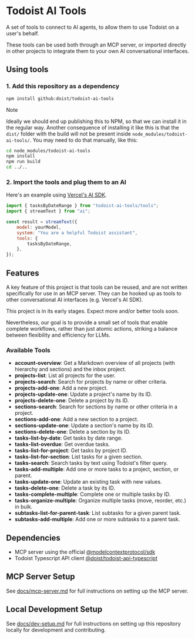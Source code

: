 # Todoist AI Tools

A set of tools to connect to AI agents, to allow them to use Todoist on a user's behalf.

These tools can be used both through an MCP server, or imported directly in other projects to
integrate them to your own AI conversational interfaces.

## Using tools

### 1. Add this repository as a dependency

```sh
npm install github:doist/todoist-ai-tools
```

> [!NOTE]
>
> Ideally we should end up publishing this to NPM, so that we can install it in the regular way.
> Another consequence of installing it like this is that the `dist/` folder with the build will not
> be present inside `node_modules/todoist-ai-tools/`. You may need to do that manually, like this:
>
> ```sh
> cd node_modules/todoist-ai-tools
> npm install
> npm run build
> cd ../..
> ```

### 2. Import the tools and plug them to an AI

Here's an example using [Vercel's AI SDK](https://ai-sdk.dev/docs/ai-sdk-core/generating-text#streamtext).

```js
import { tasksByDateRange } from "todoist-ai-tools/tools";
import { streamText } from "ai";

const result = streamText({
    model: yourModel,
    system: "You are a helpful Todoist assistant",
    tools: {
        tasksByDateRange,
    },
});
```

## Features

A key feature of this project is that tools can be reused, and are not written specifically for use in an MCP server. They can be hooked up as tools to other conversational AI interfaces (e.g. Vercel's AI SDK).

This project is in its early stages. Expect more and/or better tools soon.

Nevertheless, our goal is to provide a small set of tools that enable complete workflows, rather than just atomic actions, striking a balance between flexibility and efficiency for LLMs.

### Available Tools

- **account-overview**: Get a Markdown overview of all projects (with hierarchy and sections) and the inbox project.
- **projects-list**: List all projects for the user.
- **projects-search**: Search for projects by name or other criteria.
- **projects-add-one**: Add a new project.
- **projects-update-one**: Update a project's name by its ID.
- **projects-delete-one**: Delete a project by its ID.
- **sections-search**: Search for sections by name or other criteria in a project.
- **sections-add-one**: Add a new section to a project.
- **sections-update-one**: Update a section's name by its ID.
- **sections-delete-one**: Delete a section by its ID.
- **tasks-list-by-date**: Get tasks by date range.
- **tasks-list-overdue**: Get overdue tasks.
- **tasks-list-for-project**: Get tasks by project ID.
- **tasks-list-for-section**: List tasks for a given section.
- **tasks-search**: Search tasks by text using Todoist's filter query.
- **tasks-add-multiple**: Add one or more tasks to a project, section, or parent.
- **tasks-update-one**: Update an existing task with new values.
- **tasks-delete-one**: Delete a task by its ID.
- **tasks-complete-multiple**: Complete one or multiple tasks by ID.
- **tasks-organize-multiple**: Organize multiple tasks (move, reorder, etc.) in bulk.
- **subtasks-list-for-parent-task**: List subtasks for a given parent task.
- **subtasks-add-multiple**: Add one or more subtasks to a parent task.

## Dependencies

-   MCP server using the official [@modelcontextprotocol/sdk](https://github.com/modelcontextprotocol/typescript-sdk?tab=readme-ov-file#installation)
-   Todoist Typescript API client [@doist/todoist-api-typescript](https://github.com/Doist/todoist-api-typescript)

## MCP Server Setup

See [docs/mcp-server.md](docs/mcp-server.md) for full instructions on setting up the MCP server.

## Local Development Setup

See [docs/dev-setup.md](docs/dev-setup.md) for full instructions on setting up this repository locally for development and contributing.
